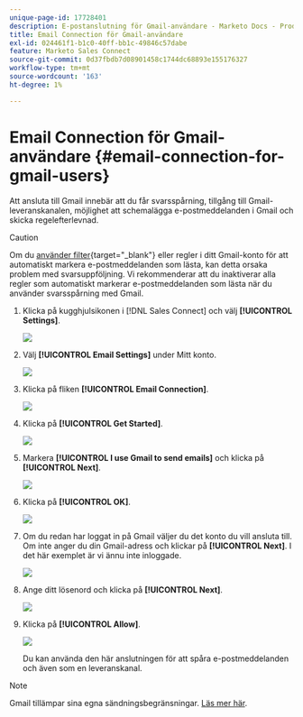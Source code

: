 ```yaml
---
unique-page-id: 17728401
description: E-postanslutning för Gmail-användare - Marketo Docs - Produktdokumentation
title: Email Connection för Gmail-användare
exl-id: 024461f1-b1c0-40ff-bb1c-49846c57dabe
feature: Marketo Sales Connect
source-git-commit: 0d37fbdb7d08901458c1744dc68893e155176327
workflow-type: tm+mt
source-wordcount: '163'
ht-degree: 1%

---
```


# Email Connection för Gmail-användare {#email-connection-for-gmail-users}

Att ansluta till Gmail innebär att du får svarsspårning, tillgång till Gmail-leveranskanalen, möjlighet att schemalägga e-postmeddelanden i Gmail och skicka regelefterlevnad.

>[!CAUTION]
>
>Om du [använder filter](https://support.google.com/mail/answer/6579?hl=en#zippy=%2Ccreate-a-filter%2Cedit-or-delete-filters){target="_blank"} eller regler i ditt Gmail-konto för att automatiskt markera e-postmeddelanden som lästa, kan detta orsaka problem med svarsuppföljning. Vi rekommenderar att du inaktiverar alla regler som automatiskt markerar e-postmeddelanden som lästa när du använder svarsspårning med Gmail.

1. Klicka på kugghjulsikonen i [!DNL Sales Connect] och välj **[!UICONTROL Settings]**.

   ![](assets/one.png)

1. Välj **[!UICONTROL Email Settings]** under Mitt konto.

   ![](assets/two.png)

1. Klicka på fliken **[!UICONTROL Email Connection]**.

   ![](assets/three.png)

1. Klicka på **[!UICONTROL Get Started]**.

   ![](assets/four.png)

1. Markera **[!UICONTROL I use Gmail to send emails]** och klicka på **[!UICONTROL Next]**.

   ![](assets/five.png)

1. Klicka på **[!UICONTROL OK]**.

   ![](assets/six.png)

1. Om du redan har loggat in på Gmail väljer du det konto du vill ansluta till. Om inte anger du din Gmail-adress och klickar på **[!UICONTROL Next]**. I det här exemplet är vi ännu inte inloggade.

   ![](assets/seven.png)

1. Ange ditt lösenord och klicka på **[!UICONTROL Next]**.

   ![](assets/eight.png)

1. Klicka på **[!UICONTROL Allow]**.

   ![](assets/nine.png)

   Du kan använda den här anslutningen för att spåra e-postmeddelanden och även som en leveranskanal.

>[!NOTE]
>
>Gmail tillämpar sina egna sändningsbegränsningar. [Läs mer här](/help/marketo/product-docs/marketo-sales-connect/email/email-delivery/email-connection-throttling.md#email-provider-limits).
